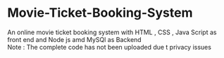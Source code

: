 # Movie-Ticket-Booking-System
An online movie ticket booking system with HTML , CSS , Java Script as front end and Node js amd MySQl as Backend                                                              
Note : The complete code has not been uploaded due t privacy issues
